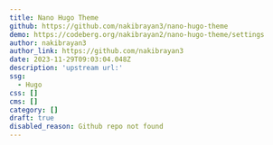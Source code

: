 ```yaml
---
title: Nano Hugo Theme
github: https://github.com/nakibrayan3/nano-hugo-theme
demo: https://codeberg.org/nakibrayan2/nano-hugo-theme/settings
author: nakibrayan3
author_link: https://github.com/nakibrayan3
date: 2023-11-29T09:03:04.048Z
description: 'upstream url:'
ssg:
  - Hugo
css: []
cms: []
category: []
draft: true
disabled_reason: Github repo not found
---
```

